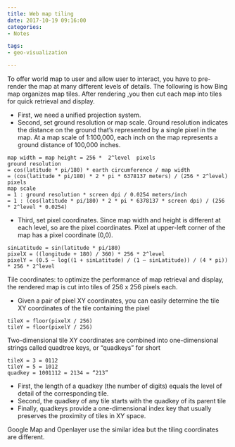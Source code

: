 ```yaml
---
title: Web map tiling
date: 2017-10-19 09:16:00
categories:
- Notes

tags:
- geo-visualization

---
```


To offer world map to user and allow user to interact, you have to pre-render the map at many different levels of details. The following is how Bing map organizes map tiles. 
After rendering ,you then cut each map into tiles for quick retrieval and display.
- First, we need a unified projection system.
- Second, set ground resolution or map scale. Ground resolution indicates the distance on the ground that’s represented by a single pixel in the map. At a map scale of 1:100,000, each inch on the map represents a ground distance of 100,000 inches.
```
map width = map height = 256 *  2^level  pixels  
ground resolution 
= cos(latitude * pi/180) * earth circumference / map width    
= (cos(latitude * pi/180) * 2 * pi * 6378137 meters) / (256 * 2^level) pixels  
map scale 
= 1 : ground resolution * screen dpi / 0.0254 meters/inch  
= 1 : (cos(latitude * pi/180) * 2 * pi * 6378137 * screen dpi) / (256 * 2^level * 0.0254)
```

- Third, set pixel coordinates. Since map width and height is different at each level, so are the pixel coordinates. Pixel at upper-left corner of the map has a pixel coordinate (0,0).
```
sinLatitude = sin(latitude * pi/180)   
pixelX = ((longitude + 180) / 360) * 256 * 2^level  
pixelY = (0.5 – log((1 + sinLatitude) / (1 – sinLatitude)) / (4 * pi)) * 256 * 2^level
```

Tile coordinates: to optimize the performance of map retrieval and display, the rendered map is cut into tiles of 256 x 256 pixels each.  
- Given a pair of pixel XY coordinates, you can easily determine the tile XY coordinates of the tile containing the pixel
```
tileX = floor(pixelX / 256)
tileY = floor(pixelY / 256)
```
Two-dimensional tile XY coordinates are combined into one-dimensional strings called quadtree keys, or “quadkeys” for short
```
tileX = 3 = 0112
tileY = 5 = 1012
quadkey = 1001112 = 2134 = “213”
```
- First, the length of a quadkey (the number of digits) equals the level of detail of the corresponding tile. 
- Second, the quadkey of any tile starts with the quadkey of its parent tile
- Finally, quadkeys provide a one-dimensional index key that usually preserves the proximity of tiles in XY space.  

Google Map and Openlayer use the similar idea but the tiling coordinates are different.
